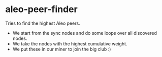 # aleo-peer-finder

Tries to find the highest Aleo peers.

* We start from the sync nodes and do some loops over all discovered nodes.
* We take the nodes with the highest cumulative weight.
* We put these in our miner to join the big club :)
